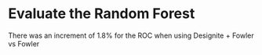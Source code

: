 # Evaluate the Random Forest

There was an increment of 1.8% for the ROC when using Designite + Fowler vs Fowler